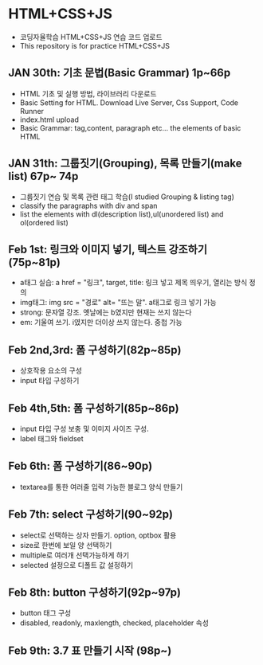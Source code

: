 # HTML+CSS+JS
- 코딩자율학습 HTML+CSS+JS 연습 코드 업로드
- This repository is for practice HTML+CSS+JS

## JAN 30th: 기초 문법(Basic Grammar) 1p~66p 
- HTML 기초 및 실행 방법, 라이브러리 다운로드
- Basic Setting for HTML. Download Live Server, Css Support, Code Runner
- index.html upload
- Basic Grammar: tag,content, paragraph etc... the elements of basic HTML

## JAN 31th: 그룹짓기(Grouping), 목록 만들기(make list) 67p~ 74p
- 그룹짓기 연습 및 목록 관련 태그 학습(I studied Grouping & listing tag)
- classify the paragraphs with div and span
- list the elements with dl(description list),ul(unordered list) and ol(ordered list)

## Feb 1st: 링크와 이미지 넣기, 텍스트 강조하기 (75p~81p)
- a태그 실습: a href = "링크", target, title: 링크 넣고 제목 띄우기, 열리는 방식 정의
- img태그: img src = "경로" alt= "뜨는 말". a태그로 링크 넣기 가능
- strong: 문자열 강조. 옛날에는 b였지만 현재는 쓰지 않는다
- em: 기울여 쓰기. i였지만 더이상 쓰지 않는다. 중첩 가능

## Feb 2nd,3rd: 폼 구성하기(82p~85p)
- 상호작용 요소의 구성
- input 타입 구성하기 

## Feb 4th,5th: 폼 구성하기(85p~86p)
- input 타입 구성 보충 및 이미지 사이즈 구성.
- label 태그와 fieldset

## Feb 6th: 폼 구성하기(86~90p)
- textarea를 통한 여러줄 입력 가능한 블로그 양식 만들기

## Feb 7th: select 구성하기(90~92p)
- select로 선택하는 상자 만들기. option, optbox 활용
- size로 한번에 보일 양 선택하기
- multiple로 여러개 선택가능하게 하기
- selected 설정으로 디폴트 값 설정하기

## Feb 8th: button 구성하기(92p~97p)
- button 태그 구성
- disabled, readonly, maxlength, checked, placeholder 속성

## Feb 9th: 3.7 표 만들기 시작 (98p~)
